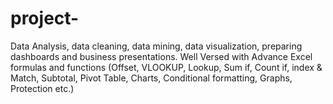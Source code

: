 # project-
Data Analysis, data cleaning, data mining, data visualization, preparing dashboards and business presentations. Well Versed with Advance Excel formulas and functions (Offset, VLOOKUP, Lookup, Sum if, Count if, index &amp; Match, Subtotal, Pivot Table, Charts, Conditional formatting, Graphs, Protection etc.) 
